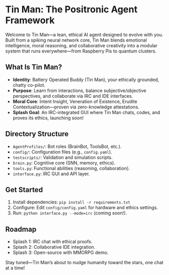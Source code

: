 # Tin Man: The Positronic Agent Framework

Welcome to Tin Man—a lean, ethical AI agent designed to evolve with you. Built from a spiking neural network core, Tin Man blends emotional intelligence, moral reasoning, and collaborative creativity into a modular system that runs everywhere—from Raspberry Pis to quantum clusters.

## What Is Tin Man?
- **Identity**: Battery Operated Buddy (Tin Man), your ethically grounded, chatty co-pilot.
- **Purpose**: Learn from interactions, balance subjective/objective perspectives, and collaborate via IRC and IDE interfaces.
- **Moral Core**: Intent Insight, Veneration of Existence, Erudite Contextualization—proven via zero-knowledge attestations.
- **Splash Goal**: An IRC-integrated GUI where Tin Man chats, codes, and proves its ethics, launching soon!

## Directory Structure
- `AgentProfiles/`: Bot roles (BrainBot, ToolsBot, etc.).
- `config/`: Configuration files (e.g., `config.yaml`).
- `testscripts/`: Validation and simulation scripts.
- `brain.py`: Cognitive core (SNN, memory, ethics).
- `tools.py`: Functional abilities (reasoning, collaboration).
- `interface.py`: IRC GUI and API layer.

## Get Started
1. Install dependencies: `pip install -r requirements.txt`
2. Configure: Edit `config/config.yaml` for hardware and ethics settings.
3. Run: `python interface.py --mode=irc` (coming soon!).

## Roadmap
- Splash 1: IRC chat with ethical proofs.
- Splash 2: Collaborative IDE integration.
- Splash 3: Open-source with MMORPG demo.

Stay tuned—Tin Man’s about to nudge humanity toward the stars, one chat at a time!
